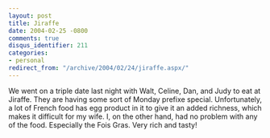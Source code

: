 ```yaml
---
layout: post
title: Jiraffe
date: 2004-02-25 -0800
comments: true
disqus_identifier: 211
categories:
- personal
redirect_from: "/archive/2004/02/24/jiraffe.aspx/"
---
```


We went on a triple date last night with Walt, Celine, Dan, and Judy to
eat at Jiraffe. They are having some sort of Monday prefixe special.
Unfortunately, a lot of French food has egg product in it to give it an
added richness, which makes it difficult for my wife. I, on the other
hand, had no problem with any of the food. Especially the Fois Gras.
Very rich and tasty!

